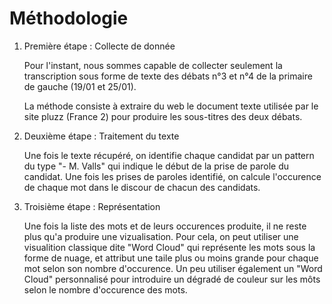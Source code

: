 # Méthodologie


1. Première étape : Collecte de donnée
	
	Pour l'instant, nous sommes capable de collecter seulement la transcription 
	sous forme de texte des débats n°3 et n°4 de la primaire de gauche
	(19/01 et 25/01). 

	La méthode consiste à extraire du web le document texte utilisée par
	le site pluzz (France 2) pour produire les sous-titres des deux débats.

2. Deuxième étape : Traitement du texte

	Une fois le texte récupéré, on identifie chaque candidat par un pattern
	du type "- M. Valls" qui indique le début de la prise de parole du candidat.
	Une fois les prises de paroles identifié, on calcule l'occurence de chaque
	mot dans le discour de chacun des candidats.

3. Troisième étape : Représentation

	Une fois la liste des mots et de leurs occurences produite, il ne reste plus
	qu'a produire une vizualisation. 
	Pour cela, on peut utiliser une visualition classique dite "Word Cloud" qui 
	représente les mots sous la forme de nuage, et attribut une taile plus ou moins
	grande pour chaque mot selon son nombre d'occurence.
	Un peu utiliser également un "Word Cloud" personnalisé pour introduire un 
	dégradé de couleur sur les môts selon le nombre d'occurence des mots. 